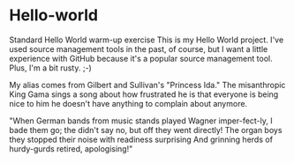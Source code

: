 # Hello-world
Standard Hello World warm-up exercise
This is my Hello World project.  I've used source management tools in the past, of course, but I want a little experience with GitHub because it's a popular source management tool.  Plus, I'm a bit rusty. ;-)

My alias comes from Gilbert and Sullivan's "Princess Ida."  The misanthropic King Gama sings a song about how frustrated he is that everyone is being nice to him he doesn't have anything to complain about anymore.

"When German bands from music stands played Wagner imper-fect-ly,
I bade them go; the didn't say no, but off they went directly!
The organ boys they stopped their noise with readiness surprising
And grinning herds of hurdy-gurds retired, apologising!"
